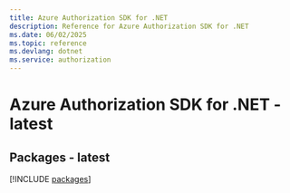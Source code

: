 ```yaml
---
title: Azure Authorization SDK for .NET
description: Reference for Azure Authorization SDK for .NET
ms.date: 06/02/2025
ms.topic: reference
ms.devlang: dotnet
ms.service: authorization
---
```

# Azure Authorization SDK for .NET - latest
## Packages - latest
[!INCLUDE [packages](authorization-index.md)]